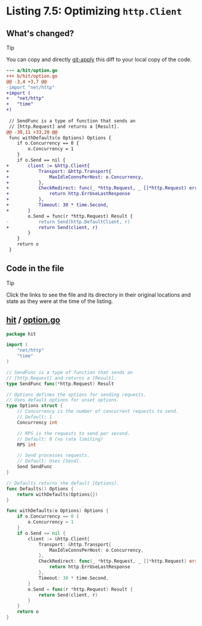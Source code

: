 # Listing 7.5: Optimizing `http.Client`

## What's changed?

> [!TIP]
> You can copy and directly [git-apply](https://tldr.inbrowser.app/pages/common/git-apply) this diff to your local copy of the code.

```diff
--- a/hit/option.go
+++ b/hit/option.go
@@ -3,4 +3,7 @@
-import "net/http"
+import (
+	"net/http"
+	"time"
+)
 
 // SendFunc is a type of function that sends an
 // [http.Request] and returns a [Result].
@@ -30,11 +33,20 @@
 func withDefaults(o Options) Options {
 	if o.Concurrency == 0 {
 		o.Concurrency = 1
 	}
 	if o.Send == nil {
+		client := &http.Client{
+			Transport: &http.Transport{
+				MaxIdleConnsPerHost: o.Concurrency,
+			},
+			CheckRedirect: func(_ *http.Request, _ []*http.Request) error {
+				return http.ErrUseLastResponse
+			},
+			Timeout: 30 * time.Second,
+		}
 		o.Send = func(r *http.Request) Result {
-			return Send(http.DefaultClient, r)
+			return Send(client, r)
 		}
 	}
 	return o
 }

```
## Code in the file

> [!TIP]
> Click the links to see the file and its directory in their original locations and state as they were at the time of the listing.

## [hit](https://github.com/inancgumus/gobyexample/blob/803c9239caadff39c5ecc32b28b291a04b42936c/hit) / [option.go](https://github.com/inancgumus/gobyexample/blob/803c9239caadff39c5ecc32b28b291a04b42936c/hit/option.go)

```go
package hit

import (
	"net/http"
	"time"
)

// SendFunc is a type of function that sends an
// [http.Request] and returns a [Result].
type SendFunc func(*http.Request) Result

// Options defines the options for sending requests.
// Uses default options for unset options.
type Options struct {
	// Concurrency is the number of concurrent requests to send.
	// Default: 1
	Concurrency int

	// RPS is the requests to send per second.
	// Default: 0 (no rate limiting)
	RPS int

	// Send processes requests.
	// Default: Uses [Send].
	Send SendFunc
}

// Defaults returns the default [Options].
func Defaults() Options {
	return withDefaults(Options{})
}

func withDefaults(o Options) Options {
	if o.Concurrency == 0 {
		o.Concurrency = 1
	}
	if o.Send == nil {
		client := &http.Client{
			Transport: &http.Transport{
				MaxIdleConnsPerHost: o.Concurrency,
			},
			CheckRedirect: func(_ *http.Request, _ []*http.Request) error {
				return http.ErrUseLastResponse
			},
			Timeout: 30 * time.Second,
		}
		o.Send = func(r *http.Request) Result {
			return Send(client, r)
		}
	}
	return o
}
```

